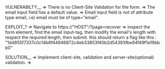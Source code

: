 VULNERABILTY__
    => There is no Client-Site Validation for the form.
    => The email input field has a default value.
    => Email input field is not of  attribute type email, i.e) email must be of  type="email".


EXPLOIT_?
    => Navigate to https://"HOST"/?page=recover
    => inspect the form element, find the email input-tag, then modify the email's length with respect
        the required length, then submit.
        this should return a flag like this 
            : "1d4855f7337c0c14b6f44946872c4eb33853f40b2d54393fbe94f49f1e19bbb0"

SOLUTION__
    => Implement client-site, validation and server-site(optional) validation.
    =>